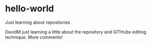 # hello-world
Just learning about repositories

DavidM just learning a little about the repository and GITHubs editing technique.
More comments!
